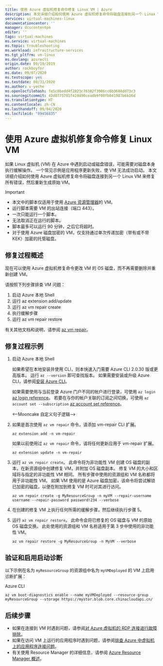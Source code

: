 ```yaml
---
title: 使用 Azure 虚拟机修复命令修复 Linux VM | Azure
description: 本文详细介绍如何使用 Azure 虚拟机修复命令将磁盘连接到另一个 Linux VM 来修复所有错误，然后重新生成原始 VM。
services: virtual-machines-linux
documentationcenter: ''
manager: dcscontentpm
editor: ''
tags: virtual-machines
ms.service: virtual-machines
ms.topic: troubleshooting
ms.workload: infrastructure-services
ms.tgt_pltfrm: vm-linux
ms.devlang: azurecli
origin.date: 09/10/2019
author: rockboyfor
ms.date: 09/07/2020
ms.testscope: yes
ms.testdate: 08/31/2020
ms.author: v-yeche
ms.openlocfilehash: fe5c8bedd4f2823c76382f3086cc6b3688dd73c3
ms.sourcegitcommit: 42d0775781f419490ceadb9f00fb041987b6b16d
ms.translationtype: HT
ms.contentlocale: zh-CN
ms.lasthandoff: 09/04/2020
ms.locfileid: "89456835"
---
```

# <a name="repair-a-linux-vm-by-using-the-azure-virtual-machine-repair-commands"></a>使用 Azure 虚拟机修复命令修复 Linux VM

如果 Linux 虚拟机 (VM) 在 Azure 中遇到启动或磁盘错误，可能需要对磁盘本身执行缓解操作。 一个常见示例是应用程序更新失败，使 VM 无法成功启动。 本文详细介绍如何使用 Azure 虚拟机修复命令将磁盘连接到另一个 Linux VM 来修复所有错误，然后重新生成原始 VM。

> [!IMPORTANT]
> * 本文中的脚本仅适用于使用 [Azure 资源管理器](../../azure-resource-manager/management/overview.md)的 VM。
> * 运行脚本需要 VM 的出站连接（端口 443）。
> * 一次只能运行一个脚本。
> * 无法取消正在运行的脚本。
> * 脚本最多可以运行 90 分钟，之后它将超时。
> * 对于使用 Azure 磁盘加密的 VM，仅支持通过单次传递加密（带有或不带 KEK）加密的托管磁盘。

## <a name="repair-process-overview"></a>修复过程概述

现在可以使用 Azure 虚拟机修复命令更改 VM 的 OS 磁盘，而不再需要删除并重新创建 VM。

请按照下列步骤排查 VM 问题：

1. 启动 Azure 本地 Shell
2. 运行 az extension add/update
3. 运行 az vm repair create
4. 执行缓解步骤
5. 运行 az vm repair restore

有关其他文档和说明，请参阅 [az vm repair](https://docs.microsoft.com/cli/azure/ext?view=azure-cli-latest#az-vm-repair)。

## <a name="repair-process-example"></a>修复过程示例

1. 启动 Azure 本地 Shell

    <!--Not Available on The Azure Cloud Shell-->
    <!--Not Available on select **Try it** from the upper-right corner of a code block.-->
    <!--Not Available on Select **Copy** to copy the blocks of code, then paste the code into the local Shell, and select **Enter** to run it.-->

    如果希望在本地安装并使用 CLI，则本快速入门需要 Azure CLI 2.0.30 版或更高版本。 运行 ``az --version`` 即可查找版本。 如果需要安装或升级 Azure CLI，请参阅[安装 Azure CLI](https://docs.azure.cn/cli/install-azure-cli?view=azure-cli-latest)。

    如果需要使用与当前登录 Azure 门户不同的帐户进行登录，可使用 ``az login`` [az login reference](https://docs.azure.cn/cli/reference-index?view=azure-cli-latest#az-login)。  若要在与你的帐户关联的订阅之间切换，可使用 ``az account set --subscription`` [az account set reference](https://docs.azure.cn/cli/account?view=azure-cli-latest#az-account-set)。

    <--Mooncake 自定义句子逻辑-->

2. 如果是首次使用 `az vm repair` 命令，请添加 vm-repair CLI 扩展。

    ```azurecli
    az extension add -n vm-repair
    ```

    如果以前使用过 `az vm repair` 命令，请将任何更新应用于 vm-repair 扩展。

    ```azurecli
    az extension update -n vm-repair
    ```

3. 运行 `az vm repair create`。 此命令将为非功能性 VM 创建 OS 磁盘的副本，在新资源组中创建修复 VM，并附加 OS 磁盘副本。  修复 VM 的大小和区域将与指定的非功能性 VM 相同。 所有步骤中使用的资源组和 VM 名称都将用于非功能性 VM。 如果 VM 使用的是 Azure 磁盘加密，该命令将尝试解锁已加密的磁盘，以便在附加到修复 VM 时可对其进行访问。

    ```azurecli
    az vm repair create -g MyResourceGroup -n myVM --repair-username username --repair-password password!234 --verbose
    ```

4. 在创建的修复 VM 上执行任何所需的缓解步骤，然后继续执行步骤 5。

5. 运行 `az vm repair restore`。 此命令会将已修复的 OS 磁盘与 VM 的原始 OS 磁盘交换。 此处使用的资源组和 VM 名称适用于第 3 步中使用的非功能性 VM。

    ```azurecli
    az vm repair restore -g MyResourceGroup -n MyVM --verbose
    ```

## <a name="verify-and-enable-boot-diagnostics"></a>验证和启用启动诊断

以下示例在名为 ``myResourceGroup`` 的资源组中名为 ``myVMDeployed`` 的 VM 上启用诊断扩展：

Azure CLI

```azurecli
az vm boot-diagnostics enable --name myVMDeployed --resource-group myResourceGroup --storage https://mystor.blob.core.chinacloudapi.cn/
```

## <a name="next-steps"></a>后续步骤

* 如果在连接到 VM 时遇到问题，请参阅[对 Azure 虚拟机的 RDP 连接进行故障排除](./troubleshoot-rdp-connection.md)。
* 如果在访问 VM 上运行的应用程序时遇到问题，请参阅[排查 Azure 中虚拟机上的应用程序连接问题](./troubleshoot-app-connection.md)。
* 有关使用 Resource Manager 的详细信息，请参阅 [Azure Resource Manager 概述](../../azure-resource-manager/management/overview.md)。

<!-- Update_Description: update meta properties, wording update, update link -->